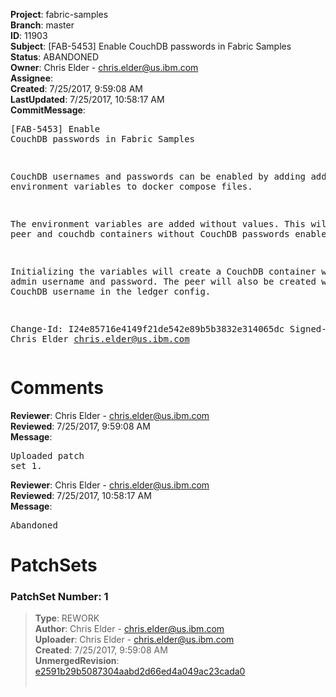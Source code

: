 <strong>Project</strong>: fabric-samples<br><strong>Branch</strong>: master<br><strong>ID</strong>: 11903<br><strong>Subject</strong>: [FAB-5453] Enable CouchDB passwords in Fabric Samples<br><strong>Status</strong>: ABANDONED<br><strong>Owner</strong>: Chris Elder - chris.elder@us.ibm.com<br><strong>Assignee</strong>:<br><strong>Created</strong>: 7/25/2017, 9:59:08 AM<br><strong>LastUpdated</strong>: 7/25/2017, 10:58:17 AM<br><strong>CommitMessage</strong>:<br><pre>[FAB-5453] Enable CouchDB passwords in Fabric Samples

CouchDB usernames and passwords can be enabled by adding
additional environment variables to docker compose files.

The environment variables are added without values.
This will create peer and couchdb containers without
CouchDB passwords enabled.

Initializing the variables will create a CouchDB container
with and admin username and password.  The peer will also be
created with the CouchDB username in the ledger config.

Change-Id: I24e85716e4149f21de542e89b5b3832e314065dc
Signed-off-by: Chris Elder <chris.elder@us.ibm.com>
</pre><h1>Comments</h1><strong>Reviewer</strong>: Chris Elder - chris.elder@us.ibm.com<br><strong>Reviewed</strong>: 7/25/2017, 9:59:08 AM<br><strong>Message</strong>: <pre>Uploaded patch set 1.</pre><strong>Reviewer</strong>: Chris Elder - chris.elder@us.ibm.com<br><strong>Reviewed</strong>: 7/25/2017, 10:58:17 AM<br><strong>Message</strong>: <pre>Abandoned</pre><h1>PatchSets</h1><h3>PatchSet Number: 1</h3><blockquote><strong>Type</strong>: REWORK<br><strong>Author</strong>: Chris Elder - chris.elder@us.ibm.com<br><strong>Uploader</strong>: Chris Elder - chris.elder@us.ibm.com<br><strong>Created</strong>: 7/25/2017, 9:59:08 AM<br><strong>UnmergedRevision</strong>: [e2591b29b5087304aabd2d66ed4a049ac23cada0](https://github.com/hyperledger-gerrit-archive/fabric-samples/commit/e2591b29b5087304aabd2d66ed4a049ac23cada0)<br><br></blockquote>